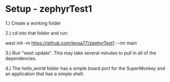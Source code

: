 
# Setup - zephyrTest1 

1.) Create a working folder

2.) cd into that folder and run:

west init -m https://github.com/jerpa77/zephyrTest1 --mr main

3.) Run "west update". This may take several minutes to pull in all of the dependencies.

4.) The hello_world folder has a simple board port for the SuperMonkey and an application that has a simple shell.
